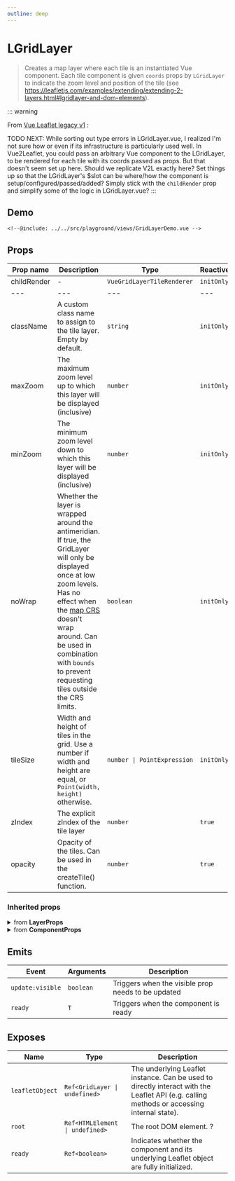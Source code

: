 ```yaml
---
outline: deep
---
```


# LGridLayer

> Creates a map layer where each tile is an instantiated Vue component.
> Each tile component is given `coords` props by `LGridLayer` to indicate
> the zoom level and position of the tile
> (see https://leafletjs.com/examples/extending/extending-2-layers.html#lgridlayer-and-dom-elements).

::: warning

From [Vue Leaflet legacy v1](https://github.com/vue-leaflet/vue-leaflet/blob/master/src/playground/views/GridLayerDemo.vue) :

TODO NEXT: While sorting out type errors in LGridLayer.vue, I realized I'm not sure
how or even if its infrastructure is particularly used well. In Vue2Leaflet,
you could pass an arbitrary Vue component to the LGridLayer, to be rendered
for each tile with its coords passed as props. But that doesn't seem set up here.
Should we replicate V2L exactly here? Set things up so that the LGridLayer's $slot
can be where/how the component is setup/configured/passed/added? Simply stick with
the `childRender` prop and simplify some of the logic in LGridLayer.vue?
:::

## Demo

<script>
import "leaflet/dist/leaflet.css";
</script>

<div class="demo">
    <GridLayerDemo />
</div>

```vue{5-11,17}
<!--@include: ../../src/playground/views/GridLayerDemo.vue -->
```

## Props

| Prop name | Description | Type | Reactive | Default | Required |
| --- | --- | --- | --- | --- | --- |
| childRender | - | `VueGridLayerTileRenderer` | `initOnly` | `-` | `true` |
| --- | --- | --- | --- | --- | --- |
| className | A custom class name to assign to the tile layer. Empty by default. | `string` | `initOnly` | `-` | `false` |
| maxZoom | The maximum zoom level up to which this layer will be displayed (inclusive) | `number` | `initOnly` | `-` | `false` |
| minZoom | The minimum zoom level down to which this layer will be displayed (inclusive) | `number` | `initOnly` | `-` | `false` |
| noWrap | Whether the layer is wrapped around the antimeridian. If true, the GridLayer will only be displayed once at low zoom levels. Has no effect when the [map CRS](https://leafletjs.com/reference-2.0.0.html#map-crs) doesn't wrap around. Can be used in combination with `bounds` to prevent requesting tiles outside the CRS limits. | `boolean` | `initOnly` | `-` | `false` |
| tileSize | Width and height of tiles in the grid. Use a number if width and height are equal, or `Point(width, height)` otherwise. | `number \| PointExpression` | `initOnly` | `-` | `false` |
| zIndex | The explicit zIndex of the tile layer | `number` | `true` | `-` | `false` |
| opacity | Opacity of the tiles. Can be used in the createTile() function. | `number` | `true` | `-` | `false` |

### Inherited props
<details>
<summary>from <strong>LayerProps</strong></summary>

| Prop name | Description | Type | Reactive | Default | Required |
| --- | --- | --- | --- | --- | --- |
| pane | By default, the layer will be added to the map's [overlay pane](https://leafletjs.com/reference-2.0.0.html#map-overlaypane). Overriding this option will cause the layer to be placed on another pane by default. Not effective if the renderer option is set (the renderer option will override the pane option). | `string` | `initOnly` | `-` | `false` |
| attribution | String to be shown in the attribution control, e.g. "© OpenStreetMap contributors". It describes the layer data and is often a legal obligation towards copyright holders and tile providers. | `string` | `true` | `-` | `false` |
| name | - | `string` | `true` | `-` | `false` |
| layerType | - | `LayerType` | `true` | `-` | `false` |
| visible | - | `boolean` | `true` | `-` | `false` |

</details>

<details>
<summary>from <strong>ComponentProps</strong></summary>

| Prop name | Description | Type | Reactive | Default | Required |
| --- | --- | --- | --- | --- | --- |
| options | Leaflet options to pass to the component constructor. | `T` | `initOnly` | `-` | `false` |

</details>

## Emits

| Event | Arguments | Description |
| --- | --- | --- |
| `update:visible` | `boolean` | Triggers when the visible prop needs to be updated |
| `ready` | `T` | Triggers when the component is ready |

## Exposes

| Name | Type | Description |
| --- | --- | --- |
| `leafletObject` | `Ref<GridLayer \| undefined>` | The underlying Leaflet instance. Can be used to directly interact with the Leaflet API (e.g. calling methods or accessing internal state). |
| `root` | `Ref<HTMLElement \| undefined>` | The root DOM element. ? |
| `ready` | `Ref<boolean>` | Indicates whether the component and its underlying Leaflet object are fully initialized. |

